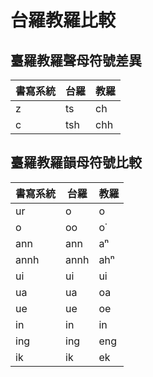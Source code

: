 # 台羅教羅比較

## 臺羅教羅聲母符號差異

| 書寫系統 | 台羅 | 教羅 |
| --- | --- | --- |
| z | ts | ch |
| c | tsh | chh |

## 臺羅教羅韻母符號比較

| 書寫系統 | 台羅 | 教羅 |
| --- | --- | --- |
| ur | o | o |
| o | oo | o͘ |
| ann | ann | aⁿ |
| annh | annh | ahⁿ |
| ui | ui | ui |
| ua | ua | oa |
| ue | ue | oe |
| in | in | in |
| ing | ing | eng |
| ik | ik | ek |
